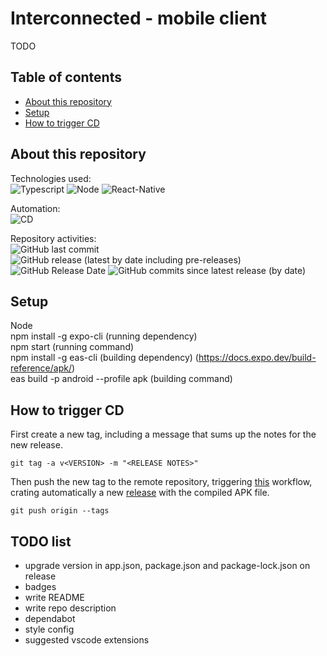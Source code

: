# Interconnected - mobile client
TODO

## Table of contents
- [About this repository](#about-this-repository)
- [Setup](#setup)
- [How to trigger CD](#how-to-trigger-cd)

## About this repository
Technologies used:  
![Typescript](https://img.shields.io/badge/TypeScript-007ACC?style=for-the-badge&logo=typescript&logoColor=white)
![Node](https://img.shields.io/badge/Node.js-43853D?style=for-the-badge&logo=node.js&logoColor=white)
![React-Native](https://img.shields.io/badge/React_Native-20232A?style=for-the-badge&logo=react&logoColor=61DAFB)  

Automation:  
![CD](https://github.com/Tale152/interconnected-mobile-client/actions/workflows/CD.yml/badge.svg)

Repository activities:  
![GitHub last commit](https://img.shields.io/github/last-commit/Tale152/interconnected-mobile-client)
![GitHub release (latest by date including pre-releases)](https://img.shields.io/github/v/release/Tale152/interconnected-mobile-client?include_prereleases)
![GitHub Release Date](https://img.shields.io/github/release-date/Tale152/interconnected-mobile-client)
![GitHub commits since latest release (by date)](https://img.shields.io/github/commits-since/Tale152/interconnected-mobile-client/latest)

## Setup  
Node  
npm install -g expo-cli (running dependency)  
npm start (running command)  
npm install -g eas-cli (building dependency) (https://docs.expo.dev/build-reference/apk/)  
eas build -p android --profile apk (building command)  

## How to trigger CD  
First create a new tag, including a message that sums up the notes for the new release.  
```console
git tag -a v<VERSION> -m "<RELEASE NOTES>" 
```
Then push the new tag to the remote repository, triggering [this](https://github.com/Tale152/interconnected-mobile-client/blob/master/.github/workflows/CD.yml) workflow, crating automatically a new [release](https://github.com/Tale152/interconnected-mobile-client/releases/latest) with the compiled APK file.
```console
git push origin --tags
```

## TODO list
- upgrade version in app.json, package.json and package-lock.json on release
- badges
- write README
- write repo description
- dependabot
- style config
- suggested vscode extensions
